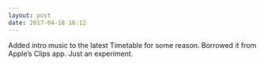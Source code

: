 ```yaml
---
layout: post
date: 2017-04-18 16:12
---
```

Added intro music to the latest Timetable for some reason. Borrowed it from Apple’s Clips app. Just an experiment.
